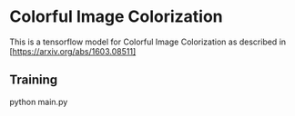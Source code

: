 # Colorful Image Colorization

This is a tensorflow model for Colorful Image Colorization as described in [https://arxiv.org/abs/1603.08511]

## Training

python main.py